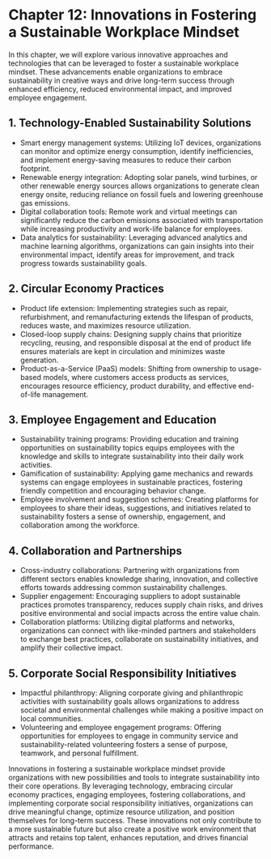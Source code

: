 Chapter 12: Innovations in Fostering a Sustainable Workplace Mindset
====================================================================

In this chapter, we will explore various innovative approaches and technologies that can be leveraged to foster a sustainable workplace mindset. These advancements enable organizations to embrace sustainability in creative ways and drive long-term success through enhanced efficiency, reduced environmental impact, and improved employee engagement.

**1. Technology-Enabled Sustainability Solutions**
--------------------------------------------------

* Smart energy management systems: Utilizing IoT devices, organizations can monitor and optimize energy consumption, identify inefficiencies, and implement energy-saving measures to reduce their carbon footprint.
* Renewable energy integration: Adopting solar panels, wind turbines, or other renewable energy sources allows organizations to generate clean energy onsite, reducing reliance on fossil fuels and lowering greenhouse gas emissions.
* Digital collaboration tools: Remote work and virtual meetings can significantly reduce the carbon emissions associated with transportation while increasing productivity and work-life balance for employees.
* Data analytics for sustainability: Leveraging advanced analytics and machine learning algorithms, organizations can gain insights into their environmental impact, identify areas for improvement, and track progress towards sustainability goals.

**2. Circular Economy Practices**
---------------------------------

* Product life extension: Implementing strategies such as repair, refurbishment, and remanufacturing extends the lifespan of products, reduces waste, and maximizes resource utilization.
* Closed-loop supply chains: Designing supply chains that prioritize recycling, reusing, and responsible disposal at the end of product life ensures materials are kept in circulation and minimizes waste generation.
* Product-as-a-Service (PaaS) models: Shifting from ownership to usage-based models, where customers access products as services, encourages resource efficiency, product durability, and effective end-of-life management.

**3. Employee Engagement and Education**
----------------------------------------

* Sustainability training programs: Providing education and training opportunities on sustainability topics equips employees with the knowledge and skills to integrate sustainability into their daily work activities.
* Gamification of sustainability: Applying game mechanics and rewards systems can engage employees in sustainable practices, fostering friendly competition and encouraging behavior change.
* Employee involvement and suggestion schemes: Creating platforms for employees to share their ideas, suggestions, and initiatives related to sustainability fosters a sense of ownership, engagement, and collaboration among the workforce.

**4. Collaboration and Partnerships**
-------------------------------------

* Cross-industry collaborations: Partnering with organizations from different sectors enables knowledge sharing, innovation, and collective efforts towards addressing common sustainability challenges.
* Supplier engagement: Encouraging suppliers to adopt sustainable practices promotes transparency, reduces supply chain risks, and drives positive environmental and social impacts across the entire value chain.
* Collaboration platforms: Utilizing digital platforms and networks, organizations can connect with like-minded partners and stakeholders to exchange best practices, collaborate on sustainability initiatives, and amplify their collective impact.

**5. Corporate Social Responsibility Initiatives**
--------------------------------------------------

* Impactful philanthropy: Aligning corporate giving and philanthropic activities with sustainability goals allows organizations to address societal and environmental challenges while making a positive impact on local communities.
* Volunteering and employee engagement programs: Offering opportunities for employees to engage in community service and sustainability-related volunteering fosters a sense of purpose, teamwork, and personal fulfillment.

Innovations in fostering a sustainable workplace mindset provide organizations with new possibilities and tools to integrate sustainability into their core operations. By leveraging technology, embracing circular economy practices, engaging employees, fostering collaborations, and implementing corporate social responsibility initiatives, organizations can drive meaningful change, optimize resource utilization, and position themselves for long-term success. These innovations not only contribute to a more sustainable future but also create a positive work environment that attracts and retains top talent, enhances reputation, and drives financial performance.
